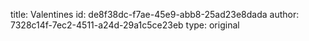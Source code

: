 title: Valentines
id: de8f38dc-f7ae-45e9-abb8-25ad23e8dada
author: 7328c14f-7ec2-4511-a24d-29a1c5ce23eb
type: original
